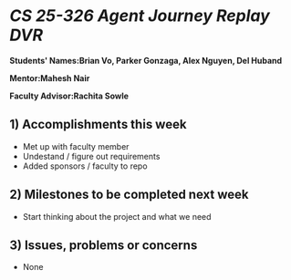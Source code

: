 # *CS 25-326 Agent Journey Replay DVR*

**Students' Names:Brian Vo, Parker Gonzaga, Alex Nguyen, Del Huband**

**Mentor:Mahesh Nair**

**Faculty Advisor:Rachita Sowle**

## 1) Accomplishments this week ##
   - Met up with faculty member
   - Undestand / figure out requirements
   - Added sponsors / faculty to repo

## 2) Milestones to be completed next week ##
   - Start thinking about the project and what we need

## 3) Issues, problems or concerns ##
   - None
   


